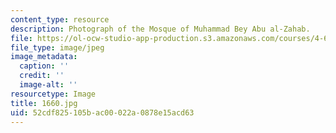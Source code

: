 ```yaml
---
content_type: resource
description: Photograph of the Mosque of Muhammad Bey Abu al-Zahab.
file: https://ol-ocw-studio-app-production.s3.amazonaws.com/courses/4-615-the-architecture-of-cairo-spring-2002/52cdf825105bac00022a0878e15acd63_1660.jpg
file_type: image/jpeg
image_metadata:
  caption: ''
  credit: ''
  image-alt: ''
resourcetype: Image
title: 1660.jpg
uid: 52cdf825-105b-ac00-022a-0878e15acd63
---
```

